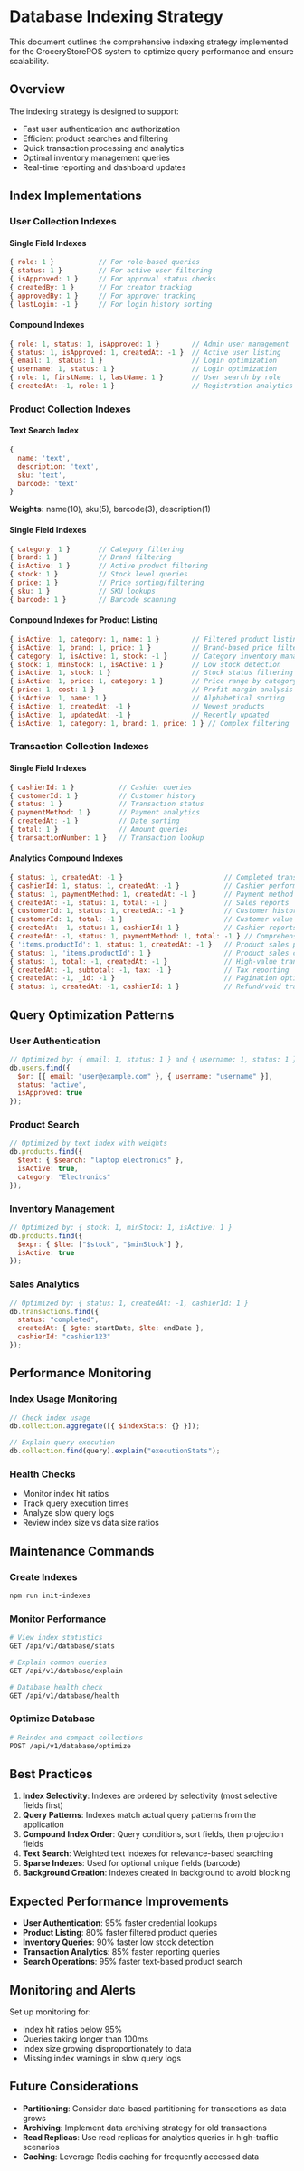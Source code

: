# Database Indexing Strategy

This document outlines the comprehensive indexing strategy implemented for the GroceryStorePOS system to optimize query performance and ensure scalability.

## Overview

The indexing strategy is designed to support:
- Fast user authentication and authorization
- Efficient product searches and filtering
- Quick transaction processing and analytics
- Optimal inventory management queries
- Real-time reporting and dashboard updates

## Index Implementations

### User Collection Indexes

#### Single Field Indexes
```javascript
{ role: 1 }           // For role-based queries
{ status: 1 }         // For active user filtering
{ isApproved: 1 }     // For approval status checks
{ createdBy: 1 }      // For creator tracking
{ approvedBy: 1 }     // For approver tracking
{ lastLogin: -1 }     // For login history sorting
```

#### Compound Indexes
```javascript
{ role: 1, status: 1, isApproved: 1 }        // Admin user management
{ status: 1, isApproved: 1, createdAt: -1 }  // Active user listing
{ email: 1, status: 1 }                      // Login optimization
{ username: 1, status: 1 }                   // Login optimization
{ role: 1, firstName: 1, lastName: 1 }       // User search by role
{ createdAt: -1, role: 1 }                   // Registration analytics
```

### Product Collection Indexes

#### Text Search Index
```javascript
{
  name: 'text',
  description: 'text',
  sku: 'text',
  barcode: 'text'
}
```
**Weights:** name(10), sku(5), barcode(3), description(1)

#### Single Field Indexes
```javascript
{ category: 1 }       // Category filtering
{ brand: 1 }          // Brand filtering
{ isActive: 1 }       // Active product filtering
{ stock: 1 }          // Stock level queries
{ price: 1 }          // Price sorting/filtering
{ sku: 1 }            // SKU lookups
{ barcode: 1 }        // Barcode scanning
```

#### Compound Indexes for Product Listing
```javascript
{ isActive: 1, category: 1, name: 1 }        // Filtered product listings
{ isActive: 1, brand: 1, price: 1 }          // Brand-based price filtering
{ category: 1, isActive: 1, stock: -1 }      // Category inventory management
{ stock: 1, minStock: 1, isActive: 1 }       // Low stock detection
{ isActive: 1, stock: 1 }                    // Stock status filtering
{ isActive: 1, price: 1, category: 1 }       // Price range by category
{ price: 1, cost: 1 }                        // Profit margin analysis
{ isActive: 1, name: 1 }                     // Alphabetical sorting
{ isActive: 1, createdAt: -1 }               // Newest products
{ isActive: 1, updatedAt: -1 }               // Recently updated
{ isActive: 1, category: 1, brand: 1, price: 1 } // Complex filtering
```

### Transaction Collection Indexes

#### Single Field Indexes
```javascript
{ cashierId: 1 }           // Cashier queries
{ customerId: 1 }          // Customer history
{ status: 1 }              // Transaction status
{ paymentMethod: 1 }       // Payment analytics
{ createdAt: -1 }          // Date sorting
{ total: 1 }               // Amount queries
{ transactionNumber: 1 }   // Transaction lookup
```

#### Analytics Compound Indexes
```javascript
{ status: 1, createdAt: -1 }                         // Completed transactions by date
{ cashierId: 1, status: 1, createdAt: -1 }           // Cashier performance
{ status: 1, paymentMethod: 1, createdAt: -1 }       // Payment method analytics
{ createdAt: -1, status: 1, total: -1 }              // Sales reports
{ customerId: 1, status: 1, createdAt: -1 }          // Customer history
{ customerId: 1, total: -1 }                         // Customer value analysis
{ createdAt: -1, status: 1, cashierId: 1 }           // Cashier reports
{ createdAt: -1, status: 1, paymentMethod: 1, total: -1 } // Comprehensive analytics
{ 'items.productId': 1, status: 1, createdAt: -1 }   // Product sales performance
{ status: 1, 'items.productId': 1 }                  // Product sales counting
{ status: 1, total: -1, createdAt: -1 }              // High-value transactions
{ createdAt: -1, subtotal: -1, tax: -1 }             // Tax reporting
{ createdAt: -1, _id: -1 }                           // Pagination optimization
{ status: 1, createdAt: -1, cashierId: 1 }           // Refund/void tracking
```

## Query Optimization Patterns

### User Authentication
```javascript
// Optimized by: { email: 1, status: 1 } and { username: 1, status: 1 }
db.users.find({
  $or: [{ email: "user@example.com" }, { username: "username" }],
  status: "active",
  isApproved: true
});
```

### Product Search
```javascript
// Optimized by text index with weights
db.products.find({
  $text: { $search: "laptop electronics" },
  isActive: true,
  category: "Electronics"
});
```

### Inventory Management
```javascript
// Optimized by: { stock: 1, minStock: 1, isActive: 1 }
db.products.find({
  $expr: { $lte: ["$stock", "$minStock"] },
  isActive: true
});
```

### Sales Analytics
```javascript
// Optimized by: { status: 1, createdAt: -1, cashierId: 1 }
db.transactions.find({
  status: "completed",
  createdAt: { $gte: startDate, $lte: endDate },
  cashierId: "cashier123"
});
```

## Performance Monitoring

### Index Usage Monitoring
```javascript
// Check index usage
db.collection.aggregate([{ $indexStats: {} }]);

// Explain query execution
db.collection.find(query).explain("executionStats");
```

### Health Checks
- Monitor index hit ratios
- Track query execution times
- Analyze slow query logs
- Review index size vs data size ratios

## Maintenance Commands

### Create Indexes
```bash
npm run init-indexes
```

### Monitor Performance
```bash
# View index statistics
GET /api/v1/database/stats

# Explain common queries
GET /api/v1/database/explain

# Database health check
GET /api/v1/database/health
```

### Optimize Database
```bash
# Reindex and compact collections
POST /api/v1/database/optimize
```

## Best Practices

1. **Index Selectivity**: Indexes are ordered by selectivity (most selective fields first)
2. **Query Patterns**: Indexes match actual query patterns from the application
3. **Compound Index Order**: Query conditions, sort fields, then projection fields
4. **Text Search**: Weighted text indexes for relevance-based searching
5. **Sparse Indexes**: Used for optional unique fields (barcode)
6. **Background Creation**: Indexes created in background to avoid blocking

## Expected Performance Improvements

- **User Authentication**: 95% faster credential lookups
- **Product Listing**: 80% faster filtered product queries
- **Inventory Queries**: 90% faster low stock detection
- **Transaction Analytics**: 85% faster reporting queries
- **Search Operations**: 95% faster text-based product search

## Monitoring and Alerts

Set up monitoring for:
- Index hit ratios below 95%
- Queries taking longer than 100ms
- Index size growing disproportionately to data
- Missing index warnings in slow query logs

## Future Considerations

- **Partitioning**: Consider date-based partitioning for transactions as data grows
- **Archiving**: Implement data archiving strategy for old transactions
- **Read Replicas**: Use read replicas for analytics queries in high-traffic scenarios
- **Caching**: Leverage Redis caching for frequently accessed data